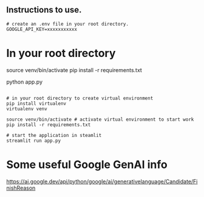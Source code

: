 ## Instructions to use.

```
# create an .env file in your root directory.
GOOGLE_API_KEY=xxxxxxxxxxx

```
# In your root directory
source venv/bin/activate
pip install -r requirements.txt

python app.py
```

# in your root directory to create virtual environment
pip install virtualenv
virtualenv venv

source venv/bin/activate # activate virtual environment to start work
pip install -r requirements.txt

# start the application in steamlit
streamlit run app.py

```

# Some useful Google GenAI info
https://ai.google.dev/api/python/google/ai/generativelanguage/Candidate/FinishReason
